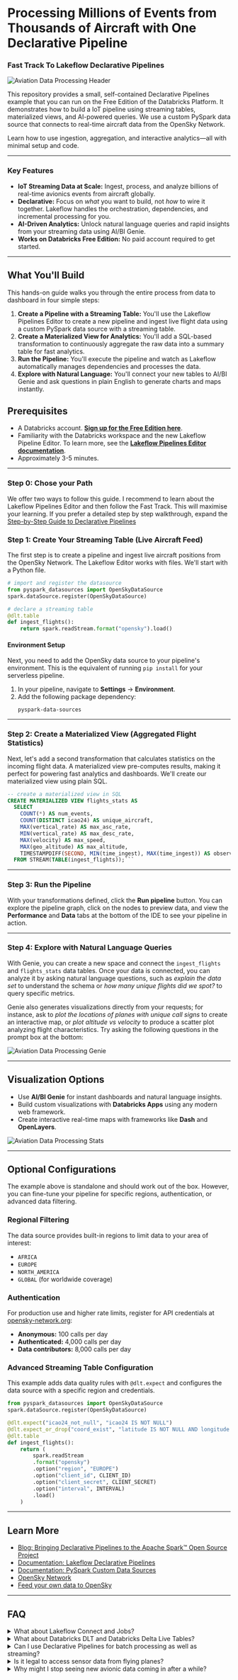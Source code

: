 
# Processing Millions of Events from Thousands of Aircraft with One Declarative Pipeline

### Fast Track To Lakeflow Declarative Pipelines
![Aviation Data Processing Header](misc/header.gif)

This repository provides a small, self-contained Declarative Pipelines example that you can run on the Free Edition of the Databricks Platform. It demonstrates how to build a IoT pipeline using streaming tables, materialized views, and AI-powered queries. We use a custom PySpark data source that connects to real-time aircraft data from the OpenSky Network. 

Learn how to use ingestion, aggregation, and interactive analytics—all with minimal setup and code.

---

### Key Features

-   **IoT Streaming Data at Scale:** Ingest, process, and analyze billions of real-time avionics events from aircraft globally.
-   **Declarative:** Focus on *what* you want to build, not *how* to wire it together. Lakeflow handles the orchestration, dependencies, and incremental processing for you.
-   **AI-Driven Analytics:** Unlock natural language queries and rapid insights from your streaming data using AI/BI Genie.
-   **Works on Databricks Free Edition:** No paid account required to get started.

---

## What You'll Build

This hands-on guide walks you through the entire process from data to dashboard in four simple steps:

1.  **Create a Pipeline with a Streaming Table:** You'll use the Lakeflow Pipelines Editor to create a new pipeline and ingest live flight data using a custom PySpark data source with a streaming table.
2.  **Create a Materialized View for Analytics:** You'll add a SQL-based transformation to continuously aggregate the raw data into a summary table for fast analytics.
3.  **Run the Pipeline:** You'll execute the pipeline and watch as Lakeflow automatically manages dependencies and processes the data.
4.  **Explore with Natural Language:** You'll connect your new tables to AI/BI Genie and ask questions in plain English to generate charts and maps instantly.

## Prerequisites

-   A Databricks account. [**Sign up for the Free Edition here**](https://login.databricks.com/signup?provider=DB_FREE_TIER&dbx_source=lf_fm1).
-   Familiarity with the Databricks workspace and the new Lakeflow Pipeline Editor. To learn more, see the [**Lakeflow Pipelines Editor documentation**](https://docs.databricks.com/aws/en/dlt/dlt-multi-file-editor). 
-   Approximately 3-5 minutes.


---

### Step 0: Chose your Path

We offer two ways to follow this guide. I recommend to learn about the Lakeflow Pipelines Editor and then follow the Fast Track. This will maximise your learning. If you prefer a detailed step by step walkthrough, expand the [Step-by-Step Guide to Declarative Pipelines](Lakeflow-Pipelines-StepByStep-Instructions.md)

### Step 1: Create Your Streaming Table (Live Aircraft Feed)

The first step is to create a pipeline and ingest live aircraft positions from the OpenSky Network. The Lakeflow Editor works with files. We'll start with a Python file.

```python
# import and register the datasource
from pyspark_datasources import OpenSkyDataSource
spark.dataSource.register(OpenSkyDataSource)

# declare a streaming table
@dlt.table
def ingest_flights():
    return spark.readStream.format("opensky").load()
```


#### Environment Setup

Next, you need to add the OpenSky data source to your pipeline's environment. This is the equivalent of running `pip install` for your serverless pipeline.

1.  In your pipeline, navigate to **Settings** → **Environment**.
2.  Add the following package dependency:
    ```
    pyspark-data-sources
    ```

---

### Step 2: Create a Materialized View (Aggregated Flight Statistics)

Next, let's add a second transformation that calculates statistics on the incoming flight data. A materialized view pre-computes results, making it perfect for powering fast analytics and dashboards. We'll create our materialized view using plain SQL.

```sql
-- create a materialized view in SQL
CREATE MATERIALIZED VIEW flights_stats AS
  SELECT
    COUNT(*) AS num_events,
    COUNT(DISTINCT icao24) AS unique_aircraft,
    MAX(vertical_rate) AS max_asc_rate,
    MIN(vertical_rate) AS max_desc_rate,
    MAX(velocity) AS max_speed,
    MAX(geo_altitude) AS max_altitude,
    TIMESTAMPDIFF(SECOND, MIN(time_ingest), MAX(time_ingest)) AS observation_duration
  FROM STREAM(TABLE(ingest_flights));```
```
---

### Step 3: Run the Pipeline

With your transformations defined, click the **Run pipeline** button. You can explore the pipeline graph, click on the nodes to preview data, and view the **Performance** and **Data** tabs at the bottom of the IDE to see your pipeline in action.

---

### Step 4: Explore with Natural Language Queries

With Genie, you can create a new space and connect the `ingest_flights` and `flights_stats` data tables. Once your data is connected, you can analyze it by asking natural language questions, such as _explain the data set_ to understand the schema or _how many unique flights did we spot?_ to query specific metrics.

Genie also generates visualizations directly from your requests; for instance, ask to _plot the locations of planes with unique call signs_ to create an interactive map, or _plot altitude vs velocity_ to produce a scatter plot analyzing flight characteristics. Try asking the following questions in the prompt box at the bottom:



![Aviation Data Processing Genie](misc/genie.png)

---

## Visualization Options

-   Use **AI/BI Genie** for instant dashboards and natural language insights.
-   Build custom visualizations with **Databricks Apps** using any modern web framework.
-   Create interactive real-time maps with frameworks like **Dash** and **OpenLayers**.

![Aviation Data Processing Stats](misc/stats.png)

---

## Optional Configurations

The example above is standalone and should work out of the box. However, you can fine-tune your pipeline for specific regions, authentication, or advanced data filtering.

### Regional Filtering

The data source provides built-in regions to limit data to your area of interest:

-   `AFRICA`
-   `EUROPE`
-   `NORTH_AMERICA`
-   `GLOBAL` (for worldwide coverage)

### Authentication

For production use and higher rate limits, register for API credentials at [opensky-network.org](https://opensky-network.org/):

-   **Anonymous:** 100 calls per day
-   **Authenticated:** 4,000 calls per day
-   **Data contributors:** 8,000 calls per day

### Advanced Streaming Table Configuration

This example adds data quality rules with `@dlt.expect` and configures the data source with a specific region and credentials.

```python
from pyspark_datasources import OpenSkyDataSource
spark.dataSource.register(OpenSkyDataSource)

@dlt.expect("icao24_not_null", "icao24 IS NOT NULL")
@dlt.expect_or_drop("coord_exist", "latitude IS NOT NULL AND longitude IS NOT NULL")
@dlt.table
def ingest_flights():
    return (
        spark.readStream
        .format("opensky")
        .option("region", "EUROPE")
        .option("client_id", CLIENT_ID)
        .option("client_secret", CLIENT_SECRET)
        .option("interval", INTERVAL)
        .load()
    )
```

---

## Learn More

-   [Blog: Bringing Declarative Pipelines to the Apache Spark™ Open Source Project](https://www.databricks.com/blog/bringing-declarative-pipelines-apache-spark-open-source-project)
-   [Documentation: Lakeflow Declarative Pipelines](https://docs.databricks.com/aws/en/dlt)
-   [Documentation: PySpark Custom Data Sources](https://docs.databricks.com/aws/en/pyspark/datasources)
-   [OpenSky Network](https://opensky-network.org/)
-   [Feed your own data to OpenSky](https://opensky-network.org/feed)

---

## FAQ

<details>
<summary>What about Lakeflow Connect and Jobs?</summary>

**Answer:**
This project focuses on Lakeflow Declarative Pipelines for data ingestion and transformation. In this example, the custom connector is provided for you. Lakeflow Connect can orchestrate large-scale ingestion from databases, SaaS apps, and message queues--no custom code required. Lakeflow Jobs helps you schedule, orchestrate, and manage complex workflows that combine pipelines, ML models, and business processes across your data platform. For example, you could use Jobs to integrate these pipelines into a broader logistics workflow.
</details>

<details>
<summary>What about Databricks DLT and Databricks Delta Live Tables?</summary>

**Answer:**
At Data + AI Summit in June 2025, Databricks released Lakeflow. Lakeflow unifies Data Engineering with Lakeflow Connect, Lakeflow Declarative Pipelines (previously known as DLT), and Lakeflow Jobs (previously known as Workflows). DLT is now Lakeflow Declarative Pipelines. 
</details>

<details>
<summary>Can I use Declarative Pipelines for batch processing as well as streaming?</summary>

**Answer:**
Yes! The same code works for both batch and streaming data. You can choose to run the pipeline continuously or schedule it at specific times (for example, every Friday at 3:30 PM). Streaming tables always ingest data incrementally, so batch data is only read once when it's new.
</details>

<details>
<summary>Is it legal to access sensor data from flying planes?</summary>

**Answer:**
The OpenSky Network API provides public access to crowd-sourced aircraft data for private and academic use via their official REST API. Be sure to review their [terms of use](https://opensky-network.org/about/terms-of-use) for any specific limitations or attribution requirements.
</details>

<details>
<summary>Why might I stop seeing new avionic data coming in after a while?</summary>

**Answer:**
OpenSky Network enforces a fair use policy to keep its free service sustainable. Anonymous users face stricter rate limits, which can cause data gaps during peak usage. Creating a [free account](https://opensky-network.org/community/registration) increases your request allowance. For even higher limits, contribute your own ADS-B receiver data--contributors get priority access and help expand global coverage.
</details>

